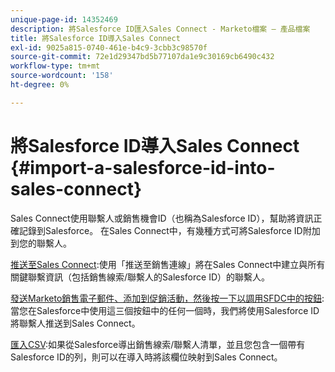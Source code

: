 ```yaml
---
unique-page-id: 14352469
description: 將Salesforce ID匯入Sales Connect - Marketo檔案 — 產品檔案
title: 將Salesforce ID導入Sales Connect
exl-id: 9025a815-0740-461e-b4c9-3cbb3c98570f
source-git-commit: 72e1d29347bd5b77107da1e9c30169cb6490c432
workflow-type: tm+mt
source-wordcount: '158'
ht-degree: 0%

---
```


# 將Salesforce ID導入Sales Connect {#import-a-salesforce-id-into-sales-connect}

Sales Connect使用聯繫人或銷售機會ID（也稱為Salesforce ID），幫助將資訊正確記錄到Salesforce。 在Sales Connect中，有幾種方式可將Salesforce ID附加到您的聯繫人。

[推送至Sales Connect](/help/marketo/product-docs/marketo-sales-connect/crm/salesforce-customization/push-to-sales-connect.md):使用「推送至銷售連線」將在Sales Connect中建立與所有關鍵聯繫資訊（包括銷售線索/聯繫人的Salesforce ID）的聯繫人。

[發送Marketo銷售電子郵件、添加到促銷活動，然後按一下以調用SFDC中的按鈕](/help/marketo/product-docs/marketo-sales-connect/crm/salesforce-customization/how-to-install-sales-connect-buttons-in-salesforce.md):當您在Salesforce中使用這三個按鈕中的任何一個時，我們將使用Salesforce ID將聯繫人推送到Sales Connect。

[匯入CSV](/help/marketo/product-docs/marketo-sales-connect/people/managing-contacts/import-contacts-via-csv.md):如果從Salesforce導出銷售線索/聯繫人清單，並且您包含一個帶有Salesforce ID的列，則可以在導入時將該欄位映射到Sales Connect。
